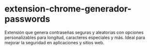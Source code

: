 # extension-chrome-generador-passwords
Extensión que genera contraseñas seguras y aleatorias con opciones personalizables para longitud, caracteres especiales y más. Ideal para mejorar la seguridad en aplicaciones y sitios web.
